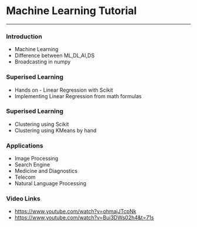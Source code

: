 # Machine Learning Tutorial
---
### Introduction
* Machine Learning
* Difference between ML,DL,AI,DS
* Broadcasting in numpy

### Superised Learning
* Hands on - Linear Regression with Scikit
* Implementing Linear Regression from math formulas

### Superised Learning
* Clustering using Scikit
* Clustering using KMeans by hand

### Applications
* Image Processing
* Search Engine
* Medicine and Diagnostics
* Telecom
* Natural Language Processing

### Video Links
* https://www.youtube.com/watch?v=ohmajJTcpNk
* https://www.youtube.com/watch?v=Bui3DWs02h4&t=71s